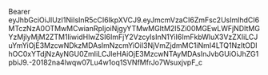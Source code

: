 Bearer eyJhbGciOiJIUzI1NiIsInR5cCI6IkpXVCJ9.eyJmcmVzaCI6ZmFsc2UsImlhdCI6MTczNzA0OTMwMCwianRpIjoiNjgyYTMwMGItM2I5Zi00MGEwLWFjNDItMGYzMjIyMjM2ZTM1IiwidHlwZSI6ImFjY2VzcyIsInN1YiI6ImFkbWluX3VzZXIiLCJuYmYiOjE3MzcwNDkzMDAsImNzcmYiOiI3NjVmZjdmMC1iNmI4LTQ1NzItODlhOC0xYTdjNzAyNGU0ZmIiLCJleHAiOjE3MzcwNTAyMDAsInJvbGUiOiJhZG1pbiJ9.-20182na4lwqw07Lu4w1oq1SVNfMfrJo7WsuxjvpF_c